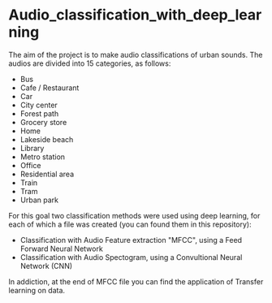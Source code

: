 # Audio_classification_with_deep_learning

The aim of the project is to make audio classifications of urban sounds. The audios are divided into 15 categories, as follows:
- Bus
- Cafe / Restaurant
- Car
- City center
- Forest path
- Grocery store
- Home
- Lakeside beach
- Library
- Metro station
- Office
- Residential area
- Train
- Tram
- Urban park

For this goal two classification methods were used using deep learning, for each of which a file was created (you can found them in this repository):
- Classification with Audio Feature extraction "MFCC", using a Feed Forward Neural Network
- Classification with Audio Spectogram, using a Convultional Neural Network (CNN)

In addiction, at the end of MFCC file you can find the application of Transfer learning on data.
